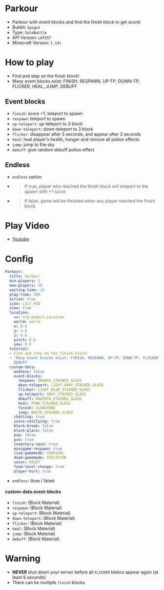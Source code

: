 # Parkour
- Parkour with event blocks and find the finish block to get score!
- Bukkit: `Spigot`
- Type: `SoloBattle`
- API Version: `LATEST`
- Minecraft Version: `1.14+`


# How to play
- Find and step on the finish block!
- Many event blocks exist: FINISH, RESPAWN, UP-TP, DOWN-TP, FLICKER, HEAL, JUMP, DEBUFF
## Event blocks
- `finish`: score +1, teleport to spawn
- `respawn`: teleport to spawn
- `up-teleport`: up-teleport to 3 block
- `down-teleport`: down-teleport to 3 block
- `flicker`: disappear after 3 seconds, and appear after 3 seconds
- `heal`: heal player's health, hunger and remove all potion effects
- `jump`: jump to the sky
- `debuff`: give random debuff potion effect
## Endless
- `endless` option
- > If true, player who reached the finish block will teleport to the spawn with +1 score
- > If false, game will be finished when any player reached the finish block 


# Play Video
- [Youtube](https://youtu.be/61dIXzXI7ME)

# Config
```yaml
Parkour:
  title: Parkour
  min-players: 2
  max-players: 10
  waiting-time: 15
  play-time: 300
  active: true
  icon: LILY_PAD
  view: true
  location:
    ==: org.bukkit.Location
    world: world
    x: 0.0
    y: 4.0
    z: 0.0
    pitch: 0.0
    yaw: 0.0
  tutorial:
  - Find and step on the finish block!
  - 'Many event blocks exist: FINISH, RESPAWN, UP-TP, DOWN-TP, FLICKER, HEAL, JUMP,
    DEBUFF'
  custom-data:
    endless: false
    event-blocks:
      respawn: ORANGE_STAINED_GLASS
      down-teleport: LIGHT_GRAY_STAINED_GLASS
      flicker: LIGHT_BLUE_STAINED_GLASS
      up-teleport: GRAY_STAINED_GLASS
      debuff: MAGENTA_STAINED_GLASS
      heal: PINK_STAINED_GLASS
      finish: GLOWSTONE
      jump: WHITE_STAINED_GLASS
    chatting: true
    score-notifying: true
    block-break: false
    block-place: false
    pvp: false
    pve: true
    inventory-save: true
    minigame-respawn: true
    live-gamemode: SURVIVAL
    dead-gamemode: SPECTATOR
    color: RESET
    food-level-change: true
    player-hurt: true
```
- `endless`: (true / false)
#### custom-data.event-blocks
- `finish`: (Block Material)
- `respawn`: (Block Material)
- `up-teleport`: (Block Material)
- `down-teleport`: (Block Material)
- `flicker`: (Block Material)
- `heal`: (Block Material)
- `jump`: (Block Material)
- `debuff`: (Block Material)

# Warning
- **NEVER** shut down your server before all `FLICKER` blokcs appear again (at least 6 seconds)
- There can be multiple `finish` blocks